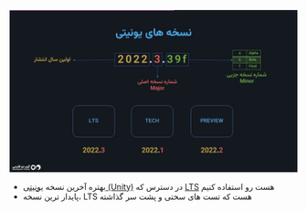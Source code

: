 ![](../_resources/Unity%20Versions.jpg)
- بهتره آخرین نسخه [یونیتی (Unity)](یونیتی%20(Unity).md) در دسترس که [LTS](../بدون%20دسته%20بندی/LTS.md) هست رو استفاده کنیم
- پایدار ترین نسخه، LTS هست که تست های سختی و پشت سر گذاشته